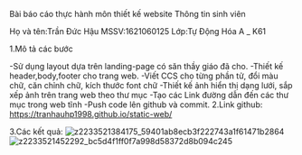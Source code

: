 Bài báo cáo thực hành môn thiết kế website
Thông tin sinh viên

Họ và tên:Trần Đức Hậu
MSSV:1621060125
Lớp:Tự Động Hóa A _ K61

1.Mô tả các bước

  -Sử dụng layout dựa trên landing-page có săn thầy giáo đã cho.
  -Thiết kế header,body,footer cho trang web.
  -Viết CCS cho từng phần tử, đổi màu chữ, căn chỉnh chữ, kích thước font chữ
  -Thiết kế ảnh hiển thị dạng lưới, sắp xếp ảnh trên trang web theo thư mục
  -Tạo các Link đường dẫn đến các thư mục trong web tĩnh
  -Push code lên github và commit.
2.Link github:
https://tranhauhp1998.github.io/static-web/

3.Các kết quả:
![z2233521384175_59401ab8ecb3f222743a1f61471b2864](https://user-images.githubusercontent.com/73738667/102530049-5c8db500-40d3-11eb-8564-95ec4e8ba878.jpg)
![z2233521452292_bc5d4f1ff0f7a998d58372d8b094c245](https://user-images.githubusercontent.com/73738667/102530072-64e5f000-40d3-11eb-8306-c3deb2a11245.jpg)
